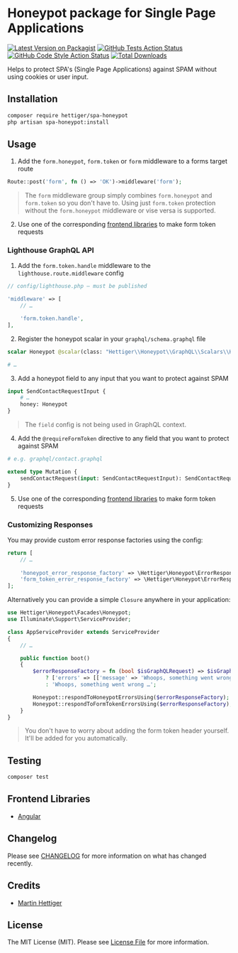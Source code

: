 # Honeypot package for Single Page Applications

[![Latest Version on Packagist](https://img.shields.io/packagist/v/hettiger/spa-honeypot.svg?style=flat-square)](https://packagist.org/packages/hettiger/spa-honeypot)
[![GitHub Tests Action Status](https://img.shields.io/github/workflow/status/hettiger/spa-honeypot/run-tests?label=tests)](https://github.com/hettiger/spa-honeypot/actions?query=workflow%3Arun-tests+branch%3Amain)
[![GitHub Code Style Action Status](https://img.shields.io/github/workflow/status/hettiger/spa-honeypot/Fix%20PHP%20code%20style%20issues?label=code%20style)](https://github.com/hettiger/spa-honeypot/actions?query=workflow%3A"Fix+PHP+code+style+issues"+branch%3Amain)
[![Total Downloads](https://img.shields.io/packagist/dt/hettiger/spa-honeypot.svg?style=flat-square)](https://packagist.org/packages/hettiger/spa-honeypot)

Helps to protect SPA's (Single Page Applications) against SPAM without using cookies or user input.

## Installation

```bash
composer require hettiger/spa-honeypot
php artisan spa-honeypot:install
```

## Usage

1. Add the `form.honeypot`, `form.token`  or `form` middleware to a forms target route

```php
Route::post('form', fn () => 'OK')->middleware('form');
```

> The `form` middleware group simply combines `form.honeypot` and `form.token` so you don't have to.
> Using just `form.token` protection without the `form.honeypot` middleware or vise versa is supported. 

2. Use one of the corresponding [frontend libraries](#frontend-libraries) to make form token requests 

### Lighthouse GraphQL API

1. Add the `form.token.handle` middleware to the `lighthouse.route.middleware` config

```php
// config/lighthouse.php — must be published

'middleware' => [
    // …

    'form.token.handle',
],
```

2. Register the honeypot scalar in your `graphql/schema.graphql` file

```graphql
scalar Honeypot @scalar(class: "Hettiger\\Honeypot\\GraphQL\\Scalars\\HoneypotScalar")

# …
```

3. Add a honeypot field to any input that you want to protect against SPAM

```graphql
input SendContactRequestInput {
    # …
    honey: Honeypot
}
```

> The `field` config is not being used in GraphQL context.

4. Add the `@requireFormToken` directive to any field that you want to protect against SPAM

```graphql
# e.g. graphql/contact.graphql

extend type Mutation {
    sendContactRequest(input: SendContactRequestInput): SendContactRequestPayload @requireFormToken
}
```

5. Use one of the corresponding [frontend libraries](#frontend-libraries) to make form token requests

### Customizing Responses

You may provide custom error response factories using the config:

```php
return [
    // …
    
    'honeypot_error_response_factory' => \Hettiger\Honeypot\ErrorResponseFactory::class,
    'form_token_error_response_factory' => \Hettiger\Honeypot\ErrorResponseFactory::class,
];
```

Alternatively you can provide a simple `Closure` anywhere in your application:

```php
use Hettiger\Honeypot\Facades\Honeypot;
use Illuminate\Support\ServiceProvider;

class AppServiceProvider extends ServiceProvider
{
    // …

    public function boot()
    {
        $errorResponseFactory = fn (bool $isGraphQLRequest) => $isGraphQLRequest
            ? ['errors' => [['message' => 'Whoops, something went wrong …']]]
            : 'Whoops, something went wrong …';

        Honeypot::respondToHoneypotErrorsUsing($errorResponseFactory);
        Honeypot::respondToFormTokenErrorsUsing($errorResponseFactory);
    }
}
```

> You don't have to worry about adding the form token header yourself. It'll be added for you automatically.

## Testing

```bash
composer test
```

## Frontend Libraries

- [Angular](https://www.npmjs.com/package/@hettiger/ngx-spa-honeypot)

## Changelog

Please see [CHANGELOG](CHANGELOG.md) for more information on what has changed recently.

## Credits

- [Martin Hettiger](https://github.com/hettiger)

## License

The MIT License (MIT). Please see [License File](LICENSE.md) for more information.

